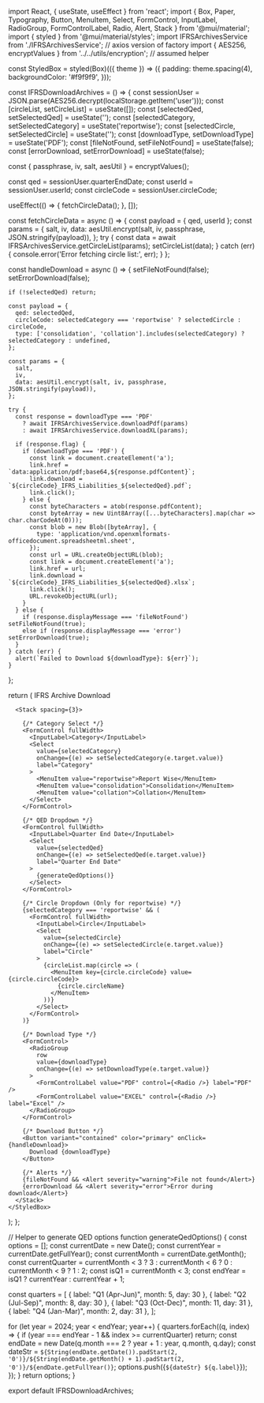 import React, { useState, useEffect } from 'react';
import {
  Box, Paper, Typography, Button, MenuItem, Select, FormControl, InputLabel,
  RadioGroup, FormControlLabel, Radio, Alert, Stack
} from '@mui/material';
import { styled } from '@mui/material/styles';
import IFRSArchivesService from './IFRSArchivesService'; // axios version of factory
import { AES256, encryptValues } from '../../utils/encryption'; // assumed helper

const StyledBox = styled(Box)(({ theme }) => ({
  padding: theme.spacing(4),
  backgroundColor: '#f9f9f9',
}));

const IFRSDownloadArchives = () => {
  const sessionUser = JSON.parse(AES256.decrypt(localStorage.getItem('user')));
  const [circleList, setCircleList] = useState([]);
  const [selectedQed, setSelectedQed] = useState('');
  const [selectedCategory, setSelectedCategory] = useState('reportwise');
  const [selectedCircle, setSelectedCircle] = useState('');
  const [downloadType, setDownloadType] = useState('PDF');
  const [fileNotFound, setFileNotFound] = useState(false);
  const [errorDownload, setErrorDownload] = useState(false);

  const { passphrase, iv, salt, aesUtil } = encryptValues();

  const qed = sessionUser.quarterEndDate;
  const userId = sessionUser.userId;
  const circleCode = sessionUser.circleCode;

  useEffect(() => {
    fetchCircleData();
  }, []);

  const fetchCircleData = async () => {
    const payload = { qed, userId };
    const params = {
      salt,
      iv,
      data: aesUtil.encrypt(salt, iv, passphrase, JSON.stringify(payload)),
    };
    try {
      const data = await IFRSArchivesService.getCircleList(params);
      setCircleList(data);
    } catch (err) {
      console.error('Error fetching circle list:', err);
    }
  };

  const handleDownload = async () => {
    setFileNotFound(false);
    setErrorDownload(false);

    if (!selectedQed) return;

    const payload = {
      qed: selectedQed,
      circleCode: selectedCategory === 'reportwise' ? selectedCircle : circleCode,
      type: ['consolidation', 'collation'].includes(selectedCategory) ? selectedCategory : undefined,
    };

    const params = {
      salt,
      iv,
      data: aesUtil.encrypt(salt, iv, passphrase, JSON.stringify(payload)),
    };

    try {
      const response = downloadType === 'PDF'
        ? await IFRSArchivesService.downloadPdf(params)
        : await IFRSArchivesService.downloadXL(params);

      if (response.flag) {
        if (downloadType === 'PDF') {
          const link = document.createElement('a');
          link.href = `data:application/pdf;base64,${response.pdfContent}`;
          link.download = `${circleCode}_IFRS_Liabilities_${selectedQed}.pdf`;
          link.click();
        } else {
          const byteCharacters = atob(response.pdfContent);
          const byteArray = new Uint8Array([...byteCharacters].map(char => char.charCodeAt(0)));
          const blob = new Blob([byteArray], {
            type: 'application/vnd.openxmlformats-officedocument.spreadsheetml.sheet',
          });
          const url = URL.createObjectURL(blob);
          const link = document.createElement('a');
          link.href = url;
          link.download = `${circleCode}_IFRS_Liabilities_${selectedQed}.xlsx`;
          link.click();
          URL.revokeObjectURL(url);
        }
      } else {
        if (response.displayMessage === 'fileNotFound') setFileNotFound(true);
        else if (response.displayMessage === 'error') setErrorDownload(true);
      }
    } catch (err) {
      alert(`Failed to Download ${downloadType}: ${err}`);
    }
  };

  return (
    <StyledBox>
      <Typography variant="h5" gutterBottom>IFRS Archive Download</Typography>

      <Stack spacing={3}>

        {/* Category Select */}
        <FormControl fullWidth>
          <InputLabel>Category</InputLabel>
          <Select
            value={selectedCategory}
            onChange={(e) => setSelectedCategory(e.target.value)}
            label="Category"
          >
            <MenuItem value="reportwise">Report Wise</MenuItem>
            <MenuItem value="consolidation">Consolidation</MenuItem>
            <MenuItem value="collation">Collation</MenuItem>
          </Select>
        </FormControl>

        {/* QED Dropdown */}
        <FormControl fullWidth>
          <InputLabel>Quarter End Date</InputLabel>
          <Select
            value={selectedQed}
            onChange={(e) => setSelectedQed(e.target.value)}
            label="Quarter End Date"
          >
            {generateQedOptions()}
          </Select>
        </FormControl>

        {/* Circle Dropdown (Only for reportwise) */}
        {selectedCategory === 'reportwise' && (
          <FormControl fullWidth>
            <InputLabel>Circle</InputLabel>
            <Select
              value={selectedCircle}
              onChange={(e) => setSelectedCircle(e.target.value)}
              label="Circle"
            >
              {circleList.map(circle => (
                <MenuItem key={circle.circleCode} value={circle.circleCode}>
                  {circle.circleName}
                </MenuItem>
              ))}
            </Select>
          </FormControl>
        )}

        {/* Download Type */}
        <FormControl>
          <RadioGroup
            row
            value={downloadType}
            onChange={(e) => setDownloadType(e.target.value)}
          >
            <FormControlLabel value="PDF" control={<Radio />} label="PDF" />
            <FormControlLabel value="EXCEL" control={<Radio />} label="Excel" />
          </RadioGroup>
        </FormControl>

        {/* Download Button */}
        <Button variant="contained" color="primary" onClick={handleDownload}>
          Download {downloadType}
        </Button>

        {/* Alerts */}
        {fileNotFound && <Alert severity="warning">File not found</Alert>}
        {errorDownload && <Alert severity="error">Error during download</Alert>}
      </Stack>
    </StyledBox>
  );
};

// Helper to generate QED options
function generateQedOptions() {
  const options = [];
  const currentDate = new Date();
  const currentYear = currentDate.getFullYear();
  const currentMonth = currentDate.getMonth();
  const currentQuarter = currentMonth < 3 ? 3 : currentMonth < 6 ? 0 : currentMonth < 9 ? 1 : 2;
  const isQ1 = currentMonth < 3;
  const endYear = isQ1 ? currentYear : currentYear + 1;

  const quarters = [
    { label: "Q1 (Apr-Jun)", month: 5, day: 30 },
    { label: "Q2 (Jul-Sep)", month: 8, day: 30 },
    { label: "Q3 (Oct-Dec)", month: 11, day: 31 },
    { label: "Q4 (Jan-Mar)", month: 2, day: 31 },
  ];

  for (let year = 2024; year < endYear; year++) {
    quarters.forEach((q, index) => {
      if (year === endYear - 1 && index >= currentQuarter) return;
      const endDate = new Date(q.month === 2 ? year + 1 : year, q.month, q.day);
      const dateStr = `${String(endDate.getDate()).padStart(2, '0')}/${String(endDate.getMonth() + 1).padStart(2, '0')}/${endDate.getFullYear()}`;
      options.push(<MenuItem key={dateStr} value={dateStr}>{`${dateStr} ${q.label}`}</MenuItem>);
    });
  }
  return options;
}

export default IFRSDownloadArchives;